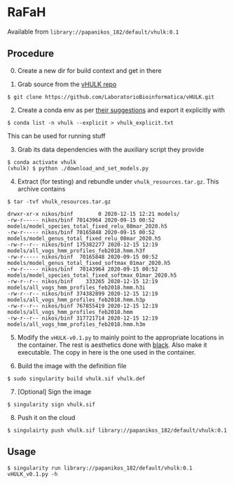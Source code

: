 # RaFaH

Available from `library://papanikos_182/default/vhulk:0.1`

## Procedure

0. Create a new dir for build context and get in there

1. Grab source from the 
[vHULK repo](https://github.com/LaboratorioBioinformatica/vHULK)


```
$ git clone https://github.com/LaboratorioBioinformatica/vHULK.git
```

2. Create a conda env as per 
[their suggestions](https://github.com/LaboratorioBioinformatica/vHULK#dependencies)
and export it explicitly with
```
$ conda list -n vhulk --explicit > vhulk_explicit.txt
```
This can be used for running stuff

3. Grab its data dependencies with the auxiliary script they provide 
```
$ conda activate vhulk
(vhulk) $ python ./download_and_set_models.py
```

4. Extract (for testing) and rebundle under `vhulk_resources.tar.gz`. This 
archive contains
```
$ tar -tvf vhulk_resources.tar.gz

drwxr-xr-x nikos/binf        0 2020-12-15 12:21 models/
-rw-r----- nikos/binf 70143964 2020-09-15 00:52 models/model_species_total_fixed_relu_08mar_2020.h5
-rw-r----- nikos/binf 70165848 2020-09-15 00:52 models/model_genus_total_fixed_relu_08mar_2020.h5
-rw-r--r-- nikos/binf 175382277 2020-12-15 12:19 models/all_vogs_hmm_profiles_feb2018.hmm.h3f
-rw-r----- nikos/binf  70165848 2020-09-15 00:52 models/model_genus_total_fixed_softmax_01mar_2020.h5
-rw-r----- nikos/binf  70143964 2020-09-15 00:52 models/model_species_total_fixed_softmax_01mar_2020.h5
-rw-r--r-- nikos/binf    333265 2020-12-15 12:19 models/all_vogs_hmm_profiles_feb2018.hmm.h3i
-rw-r--r-- nikos/binf 374382899 2020-12-15 12:19 models/all_vogs_hmm_profiles_feb2018.hmm.h3p
-rw-r--r-- nikos/binf 767855419 2020-12-15 12:19 models/all_vogs_hmm_profiles_feb2018.hmm
-rw-r--r-- nikos/binf 317721714 2020-12-15 12:19 models/all_vogs_hmm_profiles_feb2018.hmm.h3m
```

5. Modify the `vHULK-v0.1.py` to mainly point to the appropriate locations 
in the container. The rest is aesthetics done with 
[black](https://github.com/psf/black). Also make it executable. 
The copy in here is the one used in the container.

6. Build the image with the definition file
```
$ sudo singularity build vhulk.sif vhulk.def
```

7. [Optional] Sign the image
```
$ singularity sign vhulk.sif
```

8. Push it on the cloud
```
$ singulairty push vhulk.sif library://papanikos_182/default/vhulk:0.1
```

## Usage

```
$ singularity run library://papanikos_182/default/vhulk:0.1 vHULK_v0.1.py -h
```

